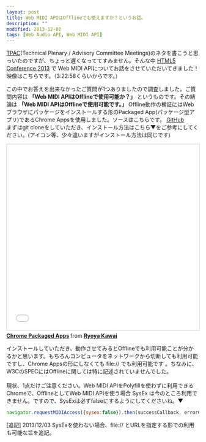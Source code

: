 ```yaml
---
layout: post
title: Web MIDI APIはOfflineでも使えますか？というお話。 
description: ""
modified: 2013-12-02
tags: [Web Audio API, Web MIDI API]
---
```

<div> </div>


<a href="http://www.w3.org/2013/11/TPAC/" target="_blank">TPAC</a>(Technical Plenary / Advisory Committee Meetings)のネタを書こうと思っいたのですが、ちょっと遅くなっててすみません。そんな中 <a href="http://events.html5j.org/conference/2013/11/" target="_blank">HTML5 Conference 2013</a> で Web MIDI APIについてお話をさせていただいてきました！映像はこちらです。（3:22:58くらいからです。）

<div>
  <youtube-play contentid="Chdlf5PK7E0" size="80%" imgsrc="{{ site.url }}/images/2013/12/20131203-html5-conference-webaudio_midiapi.png" start="3:21:48" autoplay="1" rel="0" controls="1" showinfo="0" allowfullscreen="1"></youtube-play>
</div>

この中でお答えを出来なかったご質問が1つありましたので調査しました。ご質問内容は **「Web MIDI APIはOfflineで使用可能か？」** というものです。その結論は **「Web MIDI APIはOfflineで使用可能です。」**
Offline動作の検証にはWebブラウザにパッケージをインストールする形のPackaged App(パッケージ型アプリ)であるChrome Appsを使用しました。ソースはこちらです。  <a href="https://github.com/ryoyakawai/WebMusicDevelopersJP/tree/master/chromeApps/offlineWebMIDIAPI" target="_blank">GitHub</a><br>
まずはgit cloneをしていただき、インストール方法はこちら▼をご参考にしてください。(アイコン等、少々違いますがインストール方法は同じです)<br>


<div class="post-image-center">
<iframe src="//www.slideshare.net/slideshow/embed_code/key/9UWbjngdOqMpD?startSlide=15" width="595" height="485" frameborder="0" marginwidth="0" marginheight="0" scrolling="no" style="border:1px solid #CCC; border-width:1px; margin-bottom:5px; max-width: 100%;" allowfullscreen> </iframe> 
</div>
<div class="post-image-center">
<div style="margin-bottom:5px"> <strong> <a href="//www.slideshare.net/ryoyakawai/chrome-packaged-apps" title="Chrome Packaged Apps" target="_blank">Chrome Packaged Apps</a> </strong> from <strong><a href="https://www.slideshare.net/ryoyakawai" target="_blank">Ryoya Kawai</a></strong> </div>
</div>


インストールしていただき、動作させてみるとOfflineでも利用可能ことが分かるかと思います。もちろんコンピュータをネットワークから切断しても利用可能ですし、Chrome Appsの形にしなくても file:// でも利用可能です 。ちなみに、W3CのSPECにはOfflineに関しては特に記述されていませんでした。<br>
<br>
現状、1点だけご注意ください。Web MIDI APIをPolyfillを使わずに利用できるChromeで、OfflineとしてWeb MIDI APIを使う場合 SysEx は今のところ利用できません。ですので、SysExは必ずfalseにするようにしてくださいね。▼

```javascript
navigator.requestMIDIAccess({sysex:false}).then(successCallback, errorCallback);
```

[追記]
2013/12/03 SysExを使わない場合、file:// とURLを指定する形での利用も可能な旨を追記。
